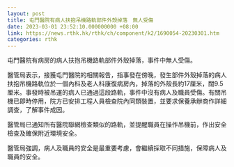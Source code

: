 ```yaml
---
layout: post
title: 屯門醫院有病人扶抱吊機路軌部件外殼掉落　無人受傷
date: 2023-03-01 23:52:10.000000000 +08:00
link: https://news.rthk.hk/rthk/ch/component/k2/1690054-20230301.htm
categories: rthk
---
```


屯門醫院有病房的病人扶抱吊機路軌部件外殼掉落，事件中無人受傷。

醫管局表示，接獲屯門醫院的相關報告，指事發在傍晚，發生部件外殼掉落的病人扶抱吊機路軌位於一個內科及老人科康復病房內，掉落的外殼長約17厘米，闊9.5厘米。事發時被吊運的病人已通過這段路軌，事件中沒有病人及職員受傷。有關吊機已即時停用，院方已安排工程人員檢查院內同類裝置，並要求保養承辦商作詳細調查，了解事件成因。

醫管局已通知所有醫院聯網檢查類似的路軌，並提醒職員在操作吊機前，作出安全檢查及確保附近環境安全。

醫管局強調，病人及職員的安全是最重要考慮，會繼續採取不同措施，保障病人及職員的安全。
